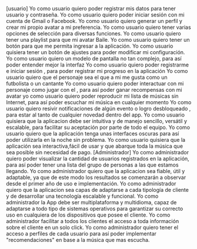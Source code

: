 [usuario]
Yo como usuario quiero poder registrar mis datos para tener usuario y contraseña.
Yo como usuario quiero poder iniciar sesión con mi cuenta de Gmail o Facebook.
Yo como usuario quiero generar un perfil y crear mi propio avatar a mi preferencia.
Yo como usuario quiero tener varias opciones de selección para diversas funciones.
Yo como usuario quiero tener una playlist para que mi avatar Baile.
Yo como usuario quiero tener un botón para que me permita ingresar a la aplicación.
Yo como usuario quisiera tener un botón de ajustes para poder modificar mi configuración.
Yo como usuario quiero un modelo de pantalla no tan complejo, para así poder entender mejor la interfaz
Yo como usuario quiero poder registrarme e iniciar sesión , para poder registrar mi progreso en la aplicación
Yo como usuario quiero que el personaje sea el que a mi me gusta como un futbolista o un cantante
Yo como usuario quiero poder interactuar con mi personaje como jugar con el , para así poder ganar recompensas con mi avatar
yo como usuario quiero poder reproducir mi lista de músicas sin Internet, para así poder escuchar mi música en cualquier momento
Yo como usuario quiero resivir notificaciones de algún evento o logro desbloqueado , para estar al tanto de cualquier novedad dentro del app.
Yo como usuario quisiera que la aplicacion debe ser intuitiva y de manejo sencillo, versátil y escalable, para facilitar su aceptación por parte de todo el equipo.
Yo como usuario quiero que la aplicación tenga unas interfaces oscuras para así poder utilizarla en la noche sin problema.
Yo como usuario quisiera que la aplicación sea interactiva,fácil de usar y que abarque toda la música que sea posible sin necesidad de pago.
[Administrador]
Yo como administrador quiero poder visualizar la cantidad de usuarios registrados en la aplicación, para así poder tener una lista del grupo de personas a las que estamos llegando.
Yo como administrador quiero que la aplicacion sea fiable, útil y adaptable, ya que de este modo los resultados se comenzarán a observar desde el primer año de uso e implementación.
Yo como administrador quiero que la aplicacion sea capas de adaptarse  a cada tipología de cliente y de desarrollar una tecnología escalable y funcional.
Yo como administrador la App debe ser multiplataforma y multidioma, capaz de adaptarse a todo tipo de sistemas operativos para garantizar su correcto uso en cualquiera de los dispositivos que posee el cliente.
Yo como administrador facilitar a todos los clientes el acceso a toda información sobre el cliente en un solo click.
Yo como administrador quiero tener el acceso a perfiles de cada usuario para así poder implementar "recomendaciones" en base a la música que mas escucha.
